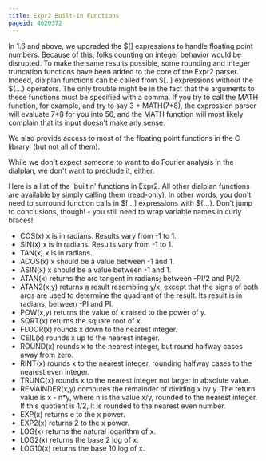 ```yaml
---
title: Expr2 Built-in Functions
pageid: 4620372
---
```


In 1.6 and above, we upgraded the $[] expressions to handle floating point numbers. Because of this, folks counting on integer behavior would be disrupted. To make the same results possible, some rounding and integer truncation functions have been added to the core of the Expr2 parser. Indeed, dialplan functions can be called from $[..] expressions without the ${...} operators. The only trouble might be in the fact that the arguments to these functions must be specified with a comma. If you try to call the MATH function, for example, and try to say 3 + MATH(7\*8), the expression parser will evaluate 7\*8 for you into 56, and the MATH function will most likely complain that its input doesn't make any sense.

We also provide access to most of the floating point functions in the C library. (but not all of them).

While we don't expect someone to want to do Fourier analysis in the dialplan, we don't want to preclude it, either.

Here is a list of the 'builtin' functions in Expr2. All other dialplan functions are available by simply calling them (read-only). In other words, you don't need to surround function calls in $[...] expressions with ${...}. Don't jump to conclusions, though! - you still need to wrap variable names in curly braces!

* COS(x) x is in radians. Results vary from -1 to 1.
* SIN(x) x is in radians. Results vary from -1 to 1.
* TAN(x) x is in radians.
* ACOS(x) x should be a value between -1 and 1.
* ASIN(x) x should be a value between -1 and 1.
* ATAN(x) returns the arc tangent in radians; between -PI/2 and PI/2.
* ATAN2(x,y) returns a result resembling y/x, except that the signs of both args are used to determine the quadrant of the result. Its result is in radians, between -PI and PI.
* POW(x,y) returns the value of x raised to the power of y.
* SQRT(x) returns the square root of x.
* FLOOR(x) rounds x down to the nearest integer.
* CEIL(x) rounds x up to the nearest integer.
* ROUND(x) rounds x to the nearest integer, but round halfway cases away from zero.
* RINT(x) rounds x to the nearest integer, rounding halfway cases to the nearest even integer.
* TRUNC(x) rounds x to the nearest integer not larger in absolute value.
* REMAINDER(x,y) computes the remainder of dividing x by y. The return value is x - n\*y, where n is the value x/y, rounded to the nearest integer. If this quotient is 1/2, it is rounded to the nearest even number.
* EXP(x) returns e to the x power.
* EXP2(x) returns 2 to the x power.
* LOG(x) returns the natural logarithm of x.
* LOG2(x) returns the base 2 log of x.
* LOG10(x) returns the base 10 log of x.
